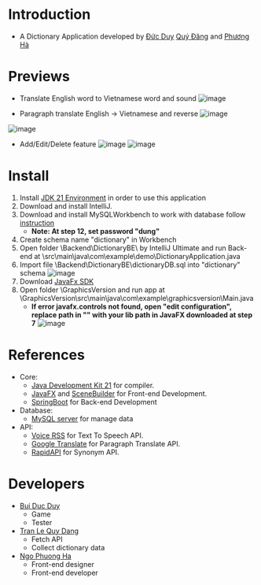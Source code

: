 # Introduction
- A Dictionary Application developed by [Đức Duy](https://github.com/makelete) [Quý Đăng](https://github.com/Kyanlul) and [Phương Hà](https://github.com/HaNgo0104)
# Previews
- Translate English word to Vietnamese word and sound
  ![image](https://user-images.githubusercontent.com/73191554/184791762-c635190e-d33b-41e9-a18f-ccbe8053ffcd.png)

- Paragraph translate English -> Vietnamese and reverse
  ![image](https://user-images.githubusercontent.com/73191554/184791906-a11e0db9-eff6-4f93-baee-979b309359c1.png)

![image](https://user-images.githubusercontent.com/73191554/184792084-48b81db0-180b-4bcb-9056-8772ae968412.png)

- Add/Edit/Delete feature
  ![image](https://user-images.githubusercontent.com/73191554/184792463-a47230e7-e56a-4829-a139-db7a95de9f68.png)
  ![image](https://user-images.githubusercontent.com/73191554/184792496-3a300a2d-a425-4b79-bb07-912309a673db.png)

# Install
1. Install [JDK 21 Environment](https://www.oracle.com/java/technologies/downloads/#jdk21-windows) in order to use this application
2. Download and install IntelliJ.
3. Download and install MySQLWorkbench to work with database follow [instruction](https://www.simplilearn.com/tutorials/mysql-tutorial/mysql-workbench-installation)
    - **Note: At step 12, set password "dung"**
4. Create schema name "dictionary" in Workbench
5. Open folder \Backend\DictionaryBE\ by IntelliJ Ultimate and run Back-end at \src\main\java\com\example\demo\DictionaryApplication.java
6. Import file \Backend\DictionaryBE\dictionaryDB.sql into "dictionary" schema
   ![image](https://user-images.githubusercontent.com/73191554/184803106-20fc4900-0fce-4024-9ae1-4b4365b649ff.png)
7. Download [JavaFx SDK](https://openjfx.io/)
8. Open folder \GraphicsVersion and run app at \GraphicsVersion\src\main\java\com\example\graphicsversion\Main.java
    - **If error javafx.controls not found, open "edit configuration", replace path in "" with your lib path in JavaFX downloaded at step 7**
      ![image](https://user-images.githubusercontent.com/73191554/184933928-de705e4e-4eef-44c0-9014-714c782ad433.png)

# References
- Core:
    - [Java Development Kit 21](https://www.oracle.com/java/technologies/downloads/#jdk21-windows) for compiler.
    - [JavaFX](https://openjfx.io/) and [SceneBuilder](https://gluonhq.com/products/scene-builder/) for Front-end Development.
    - [SpringBoot](https://spring.io/projects/spring-boot) for Back-end Development
- Database:
    - [MySQL server](https://www.mysql.com/) for manage data
- API:
    - [Voice RSS](https://www.voicerss.org/?fbclid=IwAR3uG7pZU4FntVLDIh1ivg4XFrJtzUxSFzkSXiLoa8JMMCsVQWo1Q7Kffng) for Text To Speech API.
    - [Google Translate](https://translate.google.com/) for Paragraph Translate API.
    - [RapidAPI](https://rapidapi.com/) for Synonym API.
# Developers
- [Bui Duc Duy](https://github.com/makelete)
    - Game
    - Tester
- [Tran Le Quy Dang](https://github.com/Kyanlul)
    - Fetch API
    - Collect dictionary data
- [Ngo Phuong Ha](https://github.com/HaNgo0104)
    - Front-end designer
    - Front-end developer